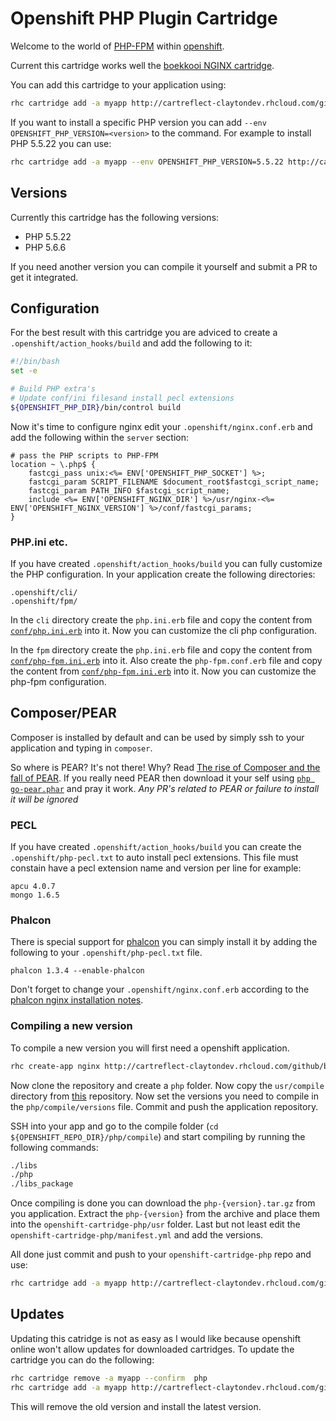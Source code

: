 # Openshift PHP Plugin Cartridge
Welcome to the world of [PHP-FPM](http://php.net/manual/en/book.fpm.php) within [openshift](https://www.openshift.com/).

Current this cartridge works well the [boekkooi NGINX cartridge](https://github.com/boekkooi/openshift-cartridge-nginx).

You can add this cartridge to your application using:
```BASH
rhc cartridge add -a myapp http://cartreflect-claytondev.rhcloud.com/github/boekkooi/openshift-cartridge-php
```

If you want to install a specific PHP version you can add `--env OPENSHIFT_PHP_VERSION=<version>` to the command.
For example to install PHP 5.5.22 you can use:
```BASH
rhc cartridge add -a myapp --env OPENSHIFT_PHP_VERSION=5.5.22 http://cartreflect-claytondev.rhcloud.com/github/boekkooi/openshift-cartridge-php
```

## Versions
Currently this cartridge has the following versions:
- PHP 5.5.22
- PHP 5.6.6

If you need another version you can compile it yourself and submit a PR to get it integrated.

## Configuration
For the best result with this cartridge you are adviced to create a `.openshift/action_hooks/build` and add the following to it:  
```BASH
#!/bin/bash
set -e

# Build PHP extra's
# Update conf/ini filesand install pecl extensions
${OPENSHIFT_PHP_DIR}/bin/control build
```

Now it's time to configure nginx edit your `.openshift/nginx.conf.erb` and add the following within the `server` section:
``` 
# pass the PHP scripts to PHP-FPM
location ~ \.php$ {
    fastcgi_pass unix:<%= ENV['OPENSHIFT_PHP_SOCKET'] %>;
    fastcgi_param SCRIPT_FILENAME $document_root$fastcgi_script_name;
    fastcgi_param PATH_INFO $fastcgi_script_name;
    include <%= ENV['OPENSHIFT_NGINX_DIR'] %>/usr/nginx-<%= ENV['OPENSHIFT_NGINX_VERSION'] %>/conf/fastcgi_params;
}
```

### PHP.ini etc. 
If you have created `.openshift/action_hooks/build` you can fully customize the PHP configuration.
In your application create the following directories:
```
.openshift/cli/
.openshift/fpm/
```

In the `cli` directory create the `php.ini.erb` file and copy the content from [`conf/php.ini.erb`](https://github.com/boekkooi/openshift-cartridge-php/blob/master/conf/php.ini.erb) into it.
Now you can customize the cli php configuration. 

In the `fpm` directory create the `php.ini.erb` file and copy the content from [`conf/php-fpm.ini.erb`](https://github.com/boekkooi/openshift-cartridge-php/blob/master/conf/php-fpm.ini.erb) into it.
Also create the `php-fpm.conf.erb` file and copy the content from [`conf/php-fpm.ini.erb`](https://github.com/boekkooi/openshift-cartridge-php/blob/master/conf/php-fpm.conf.erb) into it.
Now you can customize the php-fpm configuration.

## Composer/PEAR
Composer is installed by default and can be used by simply ssh to your application and typing in `composer`. 

So where is PEAR? It's not there! Why? Read [The rise of Composer and the fall of PEAR](http://fabien.potencier.org/article/72/the-rise-of-composer-and-the-fall-of-pear). 
If you really need PEAR then download it your self using [`php go-pear.phar`](http://pear.php.net/manual/en/installation.getting.php) and pray it work. *Any PR's related to PEAR or failure to install it will be ignored*

### PECL
If you have created `.openshift/action_hooks/build` you can create the `.openshift/php-pecl.txt` to auto install pecl extensions.
This file must constain have a pecl extension name and version per line for example:
```
apcu 4.0.7
mongo 1.6.5
```

### Phalcon
There is special support for [phalcon](http://phalconphp.com/) you can simply install it by adding the following to your `.openshift/php-pecl.txt` file.
```
phalcon 1.3.4 --enable-phalcon
```
Don't forget to change your `.openshift/nginx.conf.erb` according to the [phalcon nginx installation notes](http://docs.phalconphp.com/en/latest/reference/nginx.html).

### Compiling a new version
To compile a new version you will first need a openshift application.
```BASH
rhc create-app nginx http://cartreflect-claytondev.rhcloud.com/github/boekkooi/openshift-cartridge-php
```

Now clone the repository and create a `php` folder. Now copy the `usr/compile` directory from [this](https://github.com/boekkooi/openshift-cartridge-php) repository.
Now set the versions you need to compile in the `php/compile/versions` file. Commit and push the application repository.
  
SSH into your app and go to the compile folder (`cd ${OPENSHIFT_REPO_DIR}/php/compile`) and start compiling by running the following commands:
```BASH
./libs
./php
./libs_package
```
Once compiling is done you can download the `php-{version}.tar.gz` from you application. 
Extract the `php-{version}` from the archive and place them into the `openshift-cartridge-php/usr` folder.
Last but not least edit the `openshift-cartridge-php/manifest.yml` and add the versions.

All done just commit and push to your `openshift-cartridge-php` repo and use:
```BASH
rhc cartridge add -a myapp http://cartreflect-claytondev.rhcloud.com/github/<user>/openshift-cartridge-php
```

## Updates
Updating this catridge is not as easy as I would like because openshift online won't allow updates for downloaded cartridges.
To update the cartridge you can do the following:
```BASH
rhc cartridge remove -a myapp --confirm  php
rhc cartridge add -a myapp http://cartreflect-claytondev.rhcloud.com/github/<user>/openshift-cartridge-php
```
This will remove the old version and install the latest version.
